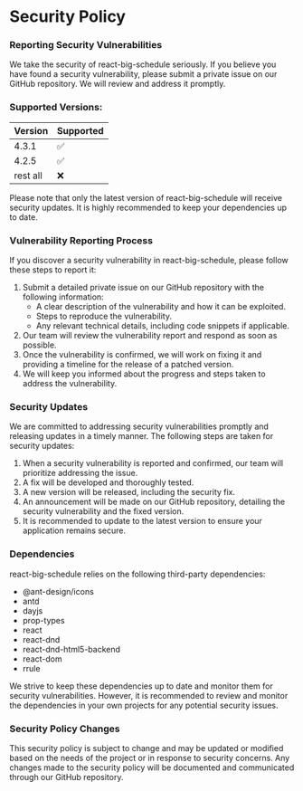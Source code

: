 # Security Policy

### Reporting Security Vulnerabilities
We take the security of react-big-schedule seriously. If you believe you have found a security vulnerability, please submit a private issue on our GitHub repository. We will review and address it promptly.

### Supported Versions:

| Version |	Supported |
| --------| --------- |
| 4.3.1	| :white_check_mark: |
| 4.2.5	| :white_check_mark: |
| rest all | :x: |

Please note that only the latest version of react-big-schedule will receive security updates. It is highly recommended to keep your dependencies up to date.

### Vulnerability Reporting Process

If you discover a security vulnerability in react-big-schedule, please follow these steps to report it:

1. Submit a detailed private issue on our GitHub repository with the following information:
   - A clear description of the vulnerability and how it can be exploited.
   - Steps to reproduce the vulnerability.
   - Any relevant technical details, including code snippets if applicable.
2. Our team will review the vulnerability report and respond as soon as possible.
3. Once the vulnerability is confirmed, we will work on fixing it and providing a timeline for the release of a patched version.
4. We will keep you informed about the progress and steps taken to address the vulnerability.

### Security Updates

We are committed to addressing security vulnerabilities promptly and releasing updates in a timely manner. The following steps are taken for security updates:

1. When a security vulnerability is reported and confirmed, our team will prioritize addressing the issue.
2. A fix will be developed and thoroughly tested.
3. A new version will be released, including the security fix.
4. An announcement will be made on our GitHub repository, detailing the security vulnerability and the fixed version.
5. It is recommended to update to the latest version to ensure your application remains secure.

### Dependencies
react-big-schedule relies on the following third-party dependencies:

- @ant-design/icons
- antd
- dayjs
- prop-types
- react
- react-dnd
- react-dnd-html5-backend
- react-dom
- rrule

We strive to keep these dependencies up to date and monitor them for security vulnerabilities. However, it is recommended to review and monitor the dependencies in your own projects for any potential security issues.

### Security Policy Changes
This security policy is subject to change and may be updated or modified based on the needs of the project or in response to security concerns. Any changes made to the security policy will be documented and communicated through our GitHub repository.
